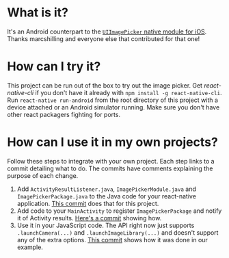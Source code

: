 # What is it?

It's an Android counterpart to the
[`UIImagePicker` native module for iOS](https://github.com/marcshilling/react-native-image-picker).
Thanks marcshilling and everyone else that contributed for that one!

# How can I try it?

This project can be run out of the box to try out the image picker. Get
*react-native-cli* if you don't have it already with `npm install -g
react-native-cli`. Run `react-native run-android` from the root directory of
this project with a device attached or an Android simulator running. Make sure
you don't have other react packagers fighting for ports.

# How can I use it in my own projects?

Follow these steps to integrate with your own project. Each step links to a
commit detailing what to do. The commits have comments explaining the purpose of
each change.

1. Add `ActivityResultListener.java`, `ImagePickerModule.java` and
   `ImagePickerPackage.java` to the Java code for your react-native application.
   [This commit](https://github.com/exponentjs/react-native-image-picker-android/commit/810b43adb62ff3dc45dd98a770c37818f0a35653)
   does that for this project.
2. Add code to your `MainActivity` to register `ImagePickerPackage` and notify
   it of Activity results.
   [Here's a commit](https://github.com/exponentjs/react-native-image-picker-android/commit/6ee500326164bf9ac400533d9a5510f70ed1917e)
   showing how.
3. Use it in your JavaScript code. The API right now just supports
   `.launchCamera(...)` and `.launchImageLibrary(...)` and doesn't support any
   of the extra options.
   [This commit](https://github.com/exponentjs/react-native-image-picker-android/commit/bca70c6dc629530399f623036378102d7d52c90a)
   shows how it was done in our example.
